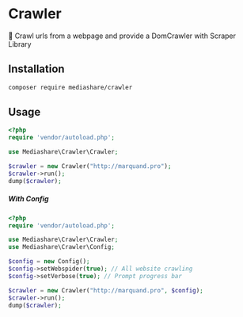 # Crawler
:dizzy: Crawl urls from a webpage and provide a DomCrawler with Scraper Library

## Installation
```bash
composer require mediashare/crawler
```
## Usage
```php
<?php
require 'vendor/autoload.php';

use Mediashare\Crawler\Crawler;

$crawler = new Crawler("http://marquand.pro");
$crawler->run();
dump($crawler);
```
##### With Config
```php
<?php
require 'vendor/autoload.php';

use Mediashare\Crawler\Crawler;
use Mediashare\Crawler\Config;

$config = new Config();
$config->setWebspider(true); // All website crawling
$config->setVerbose(true); // Prompt progress bar

$crawler = new Crawler("http://marquand.pro", $config);
$crawler->run();
dump($crawler);
```